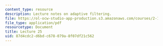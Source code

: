 ```yaml
---
content_type: resource
description: Lecture notes on adaptive filtering.
file: https://ol-ocw-studio-app-production.s3.amazonaws.com/courses/2-161-signal-processing-continuous-and-discrete-fall-2008/87d4cdc2d6bdc678079a8f07df21c562_lecture_25.pdf
file_type: application/pdf
resourcetype: Document
title: Lecture 25
uid: 87d4cdc2-d6bd-c678-079a-8f07df21c562
---
```

